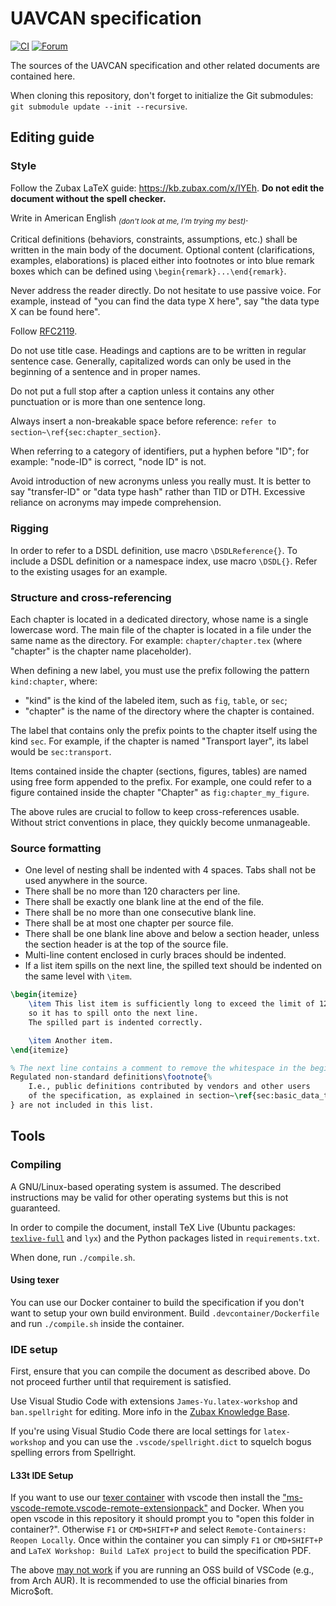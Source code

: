 # UAVCAN specification

[![CI](https://github.com/UAVCAN/specification/actions/workflows/build.yml/badge.svg)](https://github.com/UAVCAN/specification/actions)
[![Forum](https://img.shields.io/discourse/https/forum.uavcan.org/users.svg)](https://forum.uavcan.org)

The sources of the UAVCAN specification and other related documents are contained here.

When cloning this repository, don't forget to initialize the Git submodules:
`git submodule update --init --recursive`.

## Editing guide

### Style

Follow the Zubax LaTeX guide: <https://kb.zubax.com/x/IYEh>.
**Do not edit the document without the spell checker.**

Write in American English <sub>*(don't look at me, I'm trying my best)*</sub>.

Critical definitions (behaviors, constraints, assumptions, etc.) shall be written in the main body of the document.
Optional content (clarifications, examples, elaborations) is placed either into footnotes or into blue remark boxes
which can be defined using `\begin{remark}...\end{remark}`.

Never address the reader directly.
Do not hesitate to use passive voice.
For example, instead of "you can find the data type X here", say "the data type X can be found here".

Follow [RFC2119](https://tools.ietf.org/rfc/rfc2119.txt).

Do not use title case. Headings and captions are to be written in regular sentence case.
Generally, capitalized words can only be used in the beginning of a sentence and in proper names.

Do not put a full stop after a caption unless it contains any other punctuation or is more than one sentence long.

Always insert a non-breakable space before reference: `refer to section~\ref{sec:chapter_section}`.

When referring to a category of identifiers, put a hyphen before "ID"; for example: "node-ID" is correct, "node ID" is not.

Avoid introduction of new acronyms unless you really must.
It is better to say "transfer-ID" or "data type hash" rather than TID or DTH.
Excessive reliance on acronyms may impede comprehension.

### Rigging

In order to refer to a DSDL definition, use macro `\DSDLReference{}`.
To include a DSDL definition or a namespace index, use macro `\DSDL{}`.
Refer to the existing usages for an example.

### Structure and cross-referencing

Each chapter is located in a dedicated directory, whose name is a single lowercase word.
The main file of the chapter is located in a file under the same name as the directory.
For example: `chapter/chapter.tex` (where "chapter" is the chapter name placeholder).

When defining a new label, you must use the prefix following the pattern `kind:chapter`, where:

- "kind" is the kind of the labeled item, such as `fig`, `table`, or `sec`;
- "chapter" is the name of the directory where the chapter is contained.

The label that contains only the prefix points to the chapter itself using the kind `sec`.
For example, if the chapter is named "Transport layer", its label would be `sec:transport`.

Items contained inside the chapter (sections, figures, tables) are named using free form
appended to the prefix.
For example, one could refer to a figure contained inside the chapter "Chapter" as `fig:chapter_my_figure`.

The above rules are crucial to follow to keep cross-references usable.
Without strict conventions in place, they quickly become unmanageable.

### Source formatting

- One level of nesting shall be indented with 4 spaces. Tabs shall not be used anywhere in the source.
- There shall be no more than 120 characters per line.
- There shall be exactly one blank line at the end of the file.
- There shall be no more than one consecutive blank line.
- There shall be at most one chapter per source file.
- There shall be one blank line above and below a section header,
unless the section header is at the top of the source file.
- Multi-line content enclosed in curly braces should be indented.
- If a list item spills on the next line, the spilled text should be indented on the same level with `\item`.

```tex
\begin{itemize}
    \item This list item is sufficiently long to exceed the limit of 120 characters per line,
    so it has to spill onto the next line.
    The spilled part is indented correctly.

    \item Another item.
\end{itemize}

% The next line contains a comment to remove the whitespace in the beginning of the footnote.
Regulated non-standard definitions\footnote{%
    I.e., public definitions contributed by vendors and other users
    of the specification, as explained in section~\ref{sec:basic_data_type_regulation}.
} are not included in this list.
```

## Tools

### Compiling

A GNU/Linux-based operating system is assumed.
The described instructions may be valid for other operating systems but this is not guaranteed.

In order to compile the document, install TeX Live
(Ubuntu packages: [`texlive-full`](https://packages.ubuntu.com/xenial/texlive-full) and `lyx`)
and the Python packages listed in `requirements.txt`.

When done, run `./compile.sh`.

#### Using texer

You can use our Docker container to build the specification if you don't want to setup your own build environment.
Build `.devcontainer/Dockerfile` and run `./compile.sh` inside the container.

### IDE setup

First, ensure that you can compile the document as described above.
Do not proceed further until that requirement is satisfied.

Use Visual Studio Code with extensions `James-Yu.latex-workshop` and `ban.spellright` for editing.
More info in the [Zubax Knowledge Base](https://kb.zubax.com/x/IYEh).

If you're using Visual Studio Code there are local settings for `latex-workshop` and you can use
the `.vscode/spellright.dict` to squelch bogus spelling errors from Spellright.

#### L33t IDE Setup

If you want to use our [texer container](https://hub.docker.com/repository/docker/uavcan/texer) with vscode then install the ["ms-vscode-remote.vscode-remote-extensionpack"](https://marketplace.visualstudio.com/items?itemName=ms-vscode-remote.vscode-remote-extensionpack) and Docker. When you open vscode in this repository it should prompt you to "open this folder in container?". Otherwise `F1` or `CMD+SHIFT+P` and select `Remote-Containers: Reopen Locally`. Once within the container you can simply `F1` or `CMD+SHIFT+P` and `LaTeX Workshop: Build LaTeX project` to build the specification PDF.

The above [may not work](https://github.com/microsoft/vscode-remote-release/issues/1097) if you are running an OSS build of VSCode (e.g., from Arch AUR). It is recommended to use the official binaries from Micro$oft.

